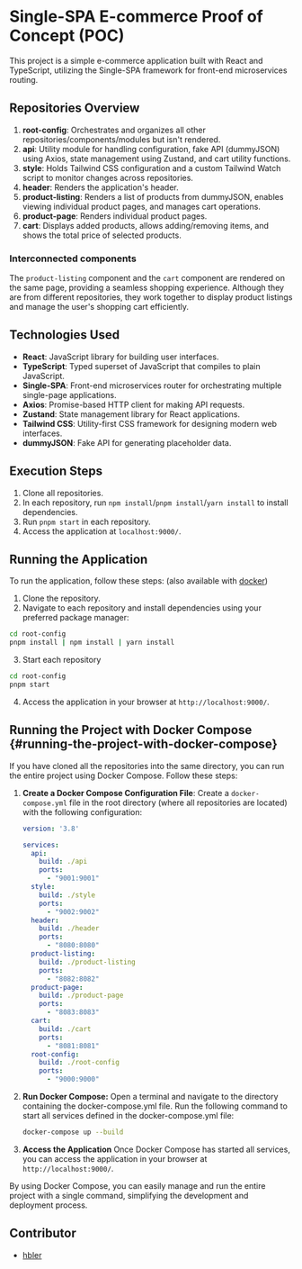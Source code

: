 # Single-SPA E-commerce Proof of Concept (POC)

This project is a simple e-commerce application built with React and TypeScript, utilizing the Single-SPA framework for front-end microservices routing.

## Repositories Overview

1. **root-config**: Orchestrates and organizes all other repositories/components/modules but isn't rendered.
2. **api**: Utility module for handling configuration, fake API (dummyJSON) using Axios, state management using Zustand, and cart utility functions.
3. **style**: Holds Tailwind CSS configuration and a custom Tailwind Watch script to monitor changes across repositories.
4. **header**: Renders the application's header.
5. **product-listing**: Renders a list of products from dummyJSON, enables viewing individual product pages, and manages cart operations.
6. **product-page**: Renders individual product pages.
7. **cart**: Displays added products, allows adding/removing items, and shows the total price of selected products.

### Interconnected components
The `product-listing` component and the `cart` component are rendered on the same page, providing a seamless shopping experience.
Although they are from different repositories, they work together to display product listings and manage the user's shopping cart efficiently.

## Technologies Used

- **React**: JavaScript library for building user interfaces.
- **TypeScript**: Typed superset of JavaScript that compiles to plain JavaScript.
- **Single-SPA**: Front-end microservices router for orchestrating multiple single-page applications.
- **Axios**: Promise-based HTTP client for making API requests.
- **Zustand**: State management library for React applications.
- **Tailwind CSS**: Utility-first CSS framework for designing modern web interfaces.
- **dummyJSON**: Fake API for generating placeholder data.

## Execution Steps

1. Clone all repositories.
2. In each repository, run `npm install`/`pnpm install`/`yarn install` to install dependencies.
3. Run `pnpm start` in each repository.
4. Access the application at `localhost:9000/`.

## Running the Application

To run the application, follow these steps:
(also available with [docker](#running-the-project-with-docker-compose))

1. Clone the repository.
2. Navigate to each repository and install dependencies using your preferred package manager:

```bash
cd root-config
pnpm install | npm install | yarn install
```
3. Start each repository

```bash
cd root-config
pnpm start
```
4. Access the application in your browser at `http://localhost:9000/`.

## Running the Project with Docker Compose {#running-the-project-with-docker-compose}

If you have cloned all the repositories into the same directory, you can run the entire project using Docker Compose. Follow these steps:

1. **Create a Docker Compose Configuration File**:
   Create a `docker-compose.yml` file in the root directory (where all repositories are located) with the following configuration:

   ```yaml
   version: '3.8'

   services:
     api:
       build: ./api
       ports:
         - "9001:9001"
     style:
       build: ./style
       ports:
         - "9002:9002"
     header:
       build: ./header
       ports:
         - "8080:8080"
     product-listing:
       build: ./product-listing
       ports:
         - "8082:8082"
     product-page:
       build: ./product-page
       ports:
         - "8083:8083"
     cart:
       build: ./cart
       ports:
         - "8081:8081"
     root-config:
       build: ./root-config
       ports:
         - "9000:9000"
    ```

2. **Run Docker Compose:**
    Open a terminal and navigate to the directory containing the docker-compose.yml file.
    Run the following command to start all services defined in the docker-compose.yml file:

    ```bash
    docker-compose up --build
    ```

3. **Access the Application**
    Once Docker Compose has started all services, you can access the application in your browser at `http://localhost:9000/`.

By using Docker Compose, you can easily manage and run the entire project with a single command, simplifying the development and deployment process.

## Contributor
- [hbler](https://github.com/Hbler)
